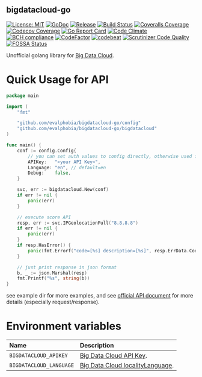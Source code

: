 bigdatacloud-go
----

[![License: MIT][401]][402] [![GoDoc][101]][102] [![Release][103]][104] [![Build Status][201]][202] [![Coveralls Coverage][203]][204] [![Codecov Coverage][205]][206]
[![Go Report Card][301]][302] [![Code Climate][303]][304] [![BCH compliance][305]][306] [![CodeFactor][307]][308] [![codebeat][309]][310] [![Scrutinizer Code Quality][311]][312] [![FOSSA Status][403]][404]


<!-- Basic -->

[101]: https://godoc.org/github.com/evalphobia/bigdatacloud-go?status.svg
[102]: https://godoc.org/github.com/evalphobia/bigdatacloud-go
[103]: https://img.shields.io/github/release/evalphobia/bigdatacloud-go.svg
[104]: https://github.com/evalphobia/bigdatacloud-go/releases/latest
[105]: https://img.shields.io/github/downloads/evalphobia/bigdatacloud-go/total.svg?maxAge=1800
[106]: https://github.com/evalphobia/bigdatacloud-go/releases
[107]: https://img.shields.io/github/stars/evalphobia/bigdatacloud-go.svg
[108]: https://github.com/evalphobia/bigdatacloud-go/stargazers


<!-- Testing -->

[201]: https://github.com/evalphobia/bigdatacloud-go/workflows/test/badge.svg
[202]: https://github.com/evalphobia/bigdatacloud-go/actions?query=workflow%3Atest
[203]: https://coveralls.io/repos/evalphobia/bigdatacloud-go/badge.svg?branch=master&service=github
[204]: https://coveralls.io/github/evalphobia/bigdatacloud-go?branch=master
[205]: https://codecov.io/gh/evalphobia/bigdatacloud-go/branch/master/graph/badge.svg
[206]: https://codecov.io/gh/evalphobia/bigdatacloud-go


<!-- Code Quality -->

[301]: https://goreportcard.com/badge/github.com/evalphobia/bigdatacloud-go
[302]: https://goreportcard.com/report/github.com/evalphobia/bigdatacloud-go
[303]: https://codeclimate.com/github/evalphobia/bigdatacloud-go/badges/gpa.svg
[304]: https://codeclimate.com/github/evalphobia/bigdatacloud-go
[305]: https://bettercodehub.com/edge/badge/evalphobia/bigdatacloud-go?branch=master
[306]: https://bettercodehub.com/
[307]: https://www.codefactor.io/repository/github/evalphobia/bigdatacloud-go/badge
[308]: https://www.codefactor.io/repository/github/evalphobia/bigdatacloud-go
[309]: https://codebeat.co/badges/142f5ca7-da37-474f-9264-f708ade08b5c
[310]: https://codebeat.co/projects/github-com-evalphobia-bigdatacloud-go-master
[311]: https://scrutinizer-ci.com/g/evalphobia/bigdatacloud-go/badges/quality-score.png?b=master
[312]: https://scrutinizer-ci.com/g/evalphobia/bigdatacloud-go/?branch=master

<!-- License -->
[401]: https://img.shields.io/badge/License-MIT-blue.svg
[402]: LICENSE.md
[403]: https://app.fossa.com/api/projects/git%2Bgithub.com%2Fevalphobia%2Fbigdatacloud-go.svg?type=shield
[404]: https://app.fossa.com/projects/git%2Bgithub.com%2Fevalphobia%2Fbigdatacloud-go?ref=badge_shield


Unofficial golang library for [Big Data Cloud](https://www.bigdatacloud.com/).


# Quick Usage for API

```go
package main

import (
	"fmt"

	"github.com/evalphobia/bigdatacloud-go/config"
	"github.com/evalphobia/bigdatacloud-go/bigdatacloud"
)

func main() {
	conf := config.Config{
        // you can set auth values to config directly, otherwise used from environment variables.
		APIKey:   "<your API Key>",
		Language: "en", // default=en
		Debug:    false,
	}

	svc, err := bigdatacloud.New(conf)
	if err != nil {
		panic(err)
	}

	// execute score API
	resp, err := svc.IPGeolocationFull("8.8.8.8")
	if err != nil {
		panic(err)
	}
	if resp.HasError() {
		panic(fmt.Errorf("code=[%s] description=[%s]", resp.ErrData.Code, resp.ErrData.Description))
	}

	// just print response in json format
	b, _ := json.Marshal(resp)
	fmt.Printf("%s", string(b))
}
```

see example dir for more examples, and see [official API document](https://www.bigdatacloud.com/ip-geolocation-apis/ip-address-geolocation-with-confidence-area-and-hazard-report-api) for more details (especially request/response).


# Environment variables

| Name | Description |
|:--|:--|
| `BIGDATACLOUD_APIKEY` | [Big Data Cloud API Key](https://www.bigdatacloud.com/sdk). |
| `BIGDATACLOUD_LANGUAGE` | [Big Data Cloud localityLanguage](https://www.bigdatacloud.com/ip-geolocation-apis/ip-address-geolocation-with-confidence-area-and-hazard-report-api). |
